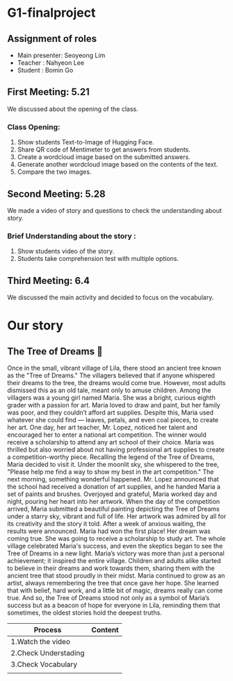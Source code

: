 # G1-finalproject
## Assignment of roles
+ Main presenter: Seoyeong Lim
+ Teacher : Nahyeon Lee
+ Student : Bomin Go
## First Meeting: 5.21
We discussed about the opening of the class.
### Class Opening: 
1. Show students Text-to-Image of Hugging Face.
2. Share QR code of Mentimeter to get answers from students.
3. Create a wordcloud image based on the submitted answers.
4. Generate another wordcloud image based on the contents of the text.
5. Compare the two images.

## Second Meeting: 5.28
We made a video of story and questions to check the understanding about story.
### Brief Understanding about the story :
1. Show students video of the story.
2. Students take comprehension test with multiple options.

## Third Meeting: 6.4
We discussed the main activity and decided to focus on the vocabulary.

# Our story
## The Tree of Dreams 🌳

Once in the small, vibrant village of Lila, there stood an ancient tree known as the "Tree of Dreams." The villagers believed that if anyone whispered their dreams to the tree, the dreams would come true. However, most adults dismissed this as an old tale, meant only to amuse children.
Among the villagers was a young girl named Maria. She was a bright, curious eighth grader with a passion for art. Maria loved to draw and paint, but her family was poor, and they couldn’t afford art supplies. Despite this, Maria used whatever she could find — leaves, petals, and even coal pieces, to create her art.
One day, her art teacher, Mr. Lopez, noticed her talent and encouraged her to enter a national art competition. The winner would receive a scholarship to attend any art school of their choice. Maria was thrilled but also worried about not having professional art supplies to create a competition-worthy piece.
Recalling the legend of the Tree of Dreams, Maria decided to visit it. Under the moonlit sky, she whispered to the tree, "Please help me find a way to show my best in the art competition."
The next morning, something wonderful happened. Mr. Lopez announced that the school had received a donation of art supplies, and he handed Maria a set of paints and brushes. Overjoyed and grateful, Maria worked day and night, pouring her heart into her artwork.
When the day of the competition arrived, Maria submitted a beautiful painting depicting the Tree of Dreams under a starry sky, vibrant and full of life. Her artwork was admired by all for its creativity and the story it told.
After a week of anxious waiting, the results were announced. Maria had won the first place! Her dream was coming true. She was going to receive a scholarship to study art. The whole village celebrated Maria's success, and even the skeptics began to see the Tree of Dreams in a new light.
Maria’s victory was more than just a personal achievement; it inspired the entire village. Children and adults alike started to believe in their dreams and work towards them, sharing them with the ancient tree that stood proudly in their midst.
Maria continued to grow as an artist, always remembering the tree that once gave her hope. She learned that with belief, hard work, and a little bit of magic, dreams really can come true.
And so, the Tree of Dreams stood not only as a symbol of Maria’s success but as a beacon of hope for everyone in Lila, reminding them that sometimes, the oldest stories hold the deepest truths.

|Process|Content|
|----|-----------------------|
|1.Watch the video||
|2.Check Understading||
|3.Check Vocabulary||
|||





   
